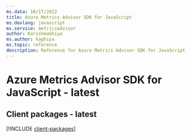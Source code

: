 ```yaml
---
ms.data: 10/17/2022
title: Azure Metrics Advisor SDK for JavaScript
ms.devlang: javascript
ms.service: metricsadvisor
author: KarishmaGhiya
ms.author: kaghiya
ms.topic: reference
description: Reference for Azure Metrics Advisor SDK for JavaScript
---
```

# Azure Metrics Advisor SDK for JavaScript - latest

## Client packages - latest
[!INCLUDE [client-packages](metrics-advisor-client-index.md)]